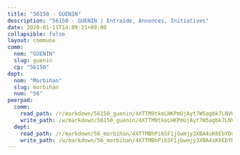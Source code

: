 ```yaml
---
title: "56150 - GUENIN"
description: "56150 - GUENIN | Entraide, Annonces, Initiatives"
date: 2020-01-11T14:09:21+09:00
collapsible: false
layout: commune
comm:
  nom: "GUENIN"
  slug: guenin
  cp: "56150"
dept:
  nom: "Morbihan"
  slug: morbihan
  num: "56"
peerpad:
  comm:
    read_path: /r/markdown/56150_guenin/4XTTM9tkeLHKPmUjAyt7W5agbk7LNVUUHHyA5pGPgWtph7hVB
    write_path: /w/markdown/56150_guenin/4XTTM9tkeLHKPmUjAyt7W5agbk7LNVUUHHyA5pGPgWtph7hVB-K3TgV3PVPTWe6w99T44aTeUUHhw3UfVT6MRKe1YcpGtWEQ7bSy4JdbVz5KpwsqrwYS1q5KyeK6GcKEVL1v7mPnQi1jph3JBCwfDnc2EDow7cJ5KcaabEcXGjZQGZwyrBQRXiHLAD
  dept:
    read_path: /r/markdown/56_morbihan/4XTTMBhPi6SF1jGwmjy3XBA4sK6EbYDun44EYwF3irZ7aBa5U
    write_path: /w/markdown/56_morbihan/4XTTMBhPi6SF1jGwmjy3XBA4sK6EbYDun44EYwF3irZ7aBa5U-K3TgV3HyhWtqSpmJ2GGLPRtHigVTcxkFRVLMX5R66UyRAN55PNUQgmTNwaDuJmWps9EVWQzncDySYbA7Pg7qEdRXsayrZysPHK4HeKM3FG1U8vQvyUvaDoFo4L4Z8coFC71q4zES
---
```


